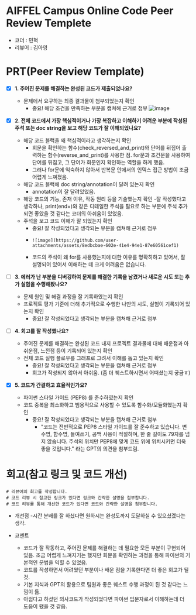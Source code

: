 # AIFFEL Campus Online Code Peer Review Templete
- 코더 : 민혁
- 리뷰어 : 김아영


# PRT(Peer Review Template)
- [x]  **1. 주어진 문제를 해결하는 완성된 코드가 제출되었나요?**
    - 문제에서 요구하는 최종 결과물이 첨부되었는지 확인
        - 중요! 해당 조건을 만족하는 부분을 캡쳐해 근거로 첨부
          ![image](https://github.com/user-attachments/assets/00732ecc-cdb5-4891-8dd7-5162ef7026a4)

- [x]  **2. 전체 코드에서 가장 핵심적이거나 가장 복잡하고 이해하기 어려운 부분에 작성된 
주석 또는 doc string을 보고 해당 코드가 잘 이해되었나요?**
    - 해당 코드 블럭을 왜 핵심적이라고 생각하는지 확인
        - 회문을 확인하는 함수(check_reversed_and_print)와 단어를 뒤집어 출력하는 함수(reverse_and_print)를 사용한 점. for문과 조건문을 사용하여 단어를 뒤집고, 그 단어가 회문인지 확인하는 역할을 하게 했음.
        - 그러나 for문에 익숙하지 않아서 반복문 안에서의 인덱스 접근 방법이 조금 어렵게 느껴졌음.
    - 해당 코드 블럭에 doc string/annotation이 달려 있는지 확인
        - annotation이 잘 달려있었음.
    - 해당 코드의 기능, 존재 이유, 작동 원리 등을 기술했는지 확인
        -잘 작성했다고 생각하나,  print(end=)와 같은 디테일한 주석을 필요로 하는 부분에 주석 추가되면 좋았을 것 같다는 코더의 아쉬움이 있었음.
    - 주석을 보고 코드 이해가 잘 되었는지 확인
        - 중요! 잘 작성되었다고 생각되는 부분을 캡쳐해 근거로 첨부
        -     ![image](https://github.com/user-attachments/assets/8edbcbae-602e-41e4-94e1-87e60561cef1)
        - 코드의 주석이 왜 for를 사용했는지에 대한 이유를 명확히하고 있어서, 잘 설명되어 있어서 이해하는 데 크게 어려움은 없습니다.
          
- [ ]  **3. 에러가 난 부분을 디버깅하여 문제를 해결한 기록을 남겼거나
새로운 시도 또는 추가 실험을 수행해봤나요?**
    - 문제 원인 및 해결 과정을 잘 기록하였는지 확인
    - 프로젝트 평가 기준에 더해 추가적으로 수행한 나만의 시도, 
    실험이 기록되어 있는지 확인
        - 중요! 잘 작성되었다고 생각되는 부분을 캡쳐해 근거로 첨부
        
- [ ]  **4. 회고를 잘 작성했나요?**
    - 주어진 문제를 해결하는 완성된 코드 내지 프로젝트 결과물에 대해
    배운점과 아쉬운점, 느낀점 등이 기록되어 있는지 확인
    - 전체 코드 실행 플로우를 그래프로 그려서 이해를 돕고 있는지 확인
        - 중요! 잘 작성되었다고 생각되는 부분을 캡쳐해 근거로 첨부
        - 회고가 작성되지 않아서 아쉬움. (좀 더 퀘스트하시면서 어떠셨는지 궁금ㅎ)
        
- [x]  **5. 코드가 간결하고 효율적인가요?**
    - 파이썬 스타일 가이드 (PEP8) 를 준수하였는지 확인
    - 코드 중복을 최소화하고 범용적으로 사용할 수 있도록 함수화/모듈화했는지 확인
        - 중요! 잘 작성되었다고 생각되는 부분을 캡쳐해 근거로 첨부
          - "코드는 전반적으로 PEP8 스타일 가이드를 잘 준수하고 있습니다. 변수명, 함수명, 들여쓰기, 공백 사용이 적절하며, 한 줄 길이도 79자를 넘지 않습니다. 주석의 위치만 PEP8에 맞게 코드 위에 위치시키면 더욱 좋을 것입니다." 라는 GPT의 의견을 첨부드림.

# 회고(참고 링크 및 코드 개선)
```
# 리뷰어의 회고를 작성합니다.
# 코드 리뷰 시 참고한 링크가 있다면 링크와 간략한 설명을 첨부합니다.
# 코드 리뷰를 통해 개선한 코드가 있다면 코드와 간략한 설명을 첨부합니다.
```
- 개선점
    -시간 분배를 잘 하셨다면 원하시는 완성도까지 도달하실 수 있으셨겠다는 생각.
    
- 코멘트
    - 코드가 잘 작동하고, 주어진 문제를 해결하는 데 필요한 모든 부분이 구현되어 있음. 조금 어렵게 느껴지기는 했지만 회문을 확인하는 과정을 통해 파이썬의 기본적인 문법을 익힐 수 있었음.
    - 코드를 작성하면서 어려웠던 부분이나 배운 점을 기록한다면 더 좋은 회고가 될 것.
    - 기본 지식과 GPT의 활용으로 팀원과 좋은 퀘스트 수행 과정이 된 것 같다는 느낌이 듦.
    - 아쉽다고 하셨던 의사코드가 작성되었다면 파이썬 입문자로서 이해하는데 더 도움이 됐을 것 같음.
